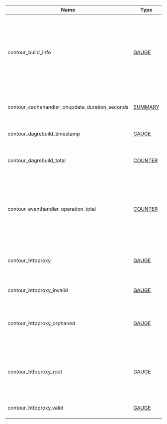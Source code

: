 | Name | Type | Labels | Description |
| ---- | ---- | ------ | ----------- |
| contour_build_info | [GAUGE](https://prometheus.io/docs/concepts/metric_types/#gauge) | branch, revision, version | Build information for Contour. Labels include the branch and git SHA that Contour was built from, and the Contour version. |
| contour_cachehandler_onupdate_duration_seconds | [SUMMARY](https://prometheus.io/docs/concepts/metric_types/#summary) |  | Histogram for the runtime of xDS cache regeneration. |
| contour_dagrebuild_timestamp | [GAUGE](https://prometheus.io/docs/concepts/metric_types/#gauge) |  | Timestamp of the last DAG rebuild. |
| contour_dagrebuild_total | [COUNTER](https://prometheus.io/docs/concepts/metric_types/#counter) |  | Total number of times DAG has been rebuilt since startup |
| contour_eventhandler_operation_total | [COUNTER](https://prometheus.io/docs/concepts/metric_types/#counter) | kind, op | Total number of Kubernetes object changes Contour has received by operation and object kind. |
| contour_httpproxy | [GAUGE](https://prometheus.io/docs/concepts/metric_types/#gauge) | namespace | Total number of HTTPProxies that exist regardless of status. |
| contour_httpproxy_invalid | [GAUGE](https://prometheus.io/docs/concepts/metric_types/#gauge) | namespace, vhost | Total number of invalid HTTPProxies. |
| contour_httpproxy_orphaned | [GAUGE](https://prometheus.io/docs/concepts/metric_types/#gauge) | namespace | Total number of orphaned HTTPProxies which have no root delegating to them. |
| contour_httpproxy_root | [GAUGE](https://prometheus.io/docs/concepts/metric_types/#gauge) | namespace | Total number of root HTTPProxies. Note there will only be a single root HTTPProxy per vhost. |
| contour_httpproxy_valid | [GAUGE](https://prometheus.io/docs/concepts/metric_types/#gauge) | namespace, vhost | Total number of valid HTTPProxies. |
